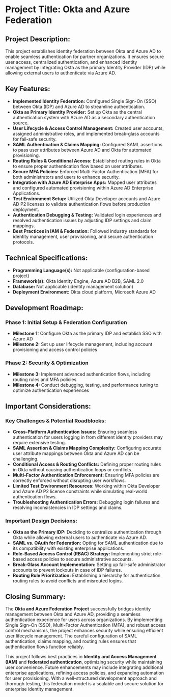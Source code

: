 # **Project Title:** Okta and Azure Federation  

## **Project Description:**  
This project establishes identity federation between Okta and Azure AD to enable seamless authentication for partner organizations. It ensures secure user access, centralized authentication, and enhanced identity management by integrating Okta as the primary Identity Provider (IDP) while allowing external users to authenticate via Azure AD.  

## **Key Features:**  
- **Implemented Identity Federation:** Configured Single Sign-On (SSO) between Okta (IDP) and Azure AD to streamline authentication.  
- **Okta as Primary Identity Provider:** Set up Okta as the central authentication system with Azure AD as a secondary authentication source.  
- **User Lifecycle & Access Control Management:** Created user accounts, assigned administrative roles, and implemented break-glass accounts for fail-safe security.  
- **SAML Authentication & Claims Mapping:** Configured SAML assertions to pass user attributes between Azure AD and Okta for automated provisioning.  
- **Routing Rules & Conditional Access:** Established routing rules in Okta to ensure proper authentication flow based on user attributes.  
- **Secure MFA Policies:** Enforced Multi-Factor Authentication (MFA) for both administrators and users to enhance security.  
- **Integration with Azure AD Enterprise Apps:** Mapped user attributes and configured automated provisioning within Azure AD Enterprise Applications.  
- **Test Environment Setup:** Utilized Okta Developer accounts and Azure AD P2 licenses to validate authentication flows before production deployment.  
- **Authentication Debugging & Testing:** Validated login experiences and resolved authentication issues by adjusting IDP settings and claim mappings.  
- **Best Practices in IAM & Federation:** Followed industry standards for identity management, user provisioning, and secure authentication protocols.  

## **Technical Specifications:**  
- **Programming Language(s):** Not applicable (configuration-based project)  
- **Framework(s):** Okta Identity Engine, Azure AD B2B, SAML 2.0  
- **Database:** Not applicable (identity management solution)  
- **Deployment Environment:** Okta cloud platform, Microsoft Azure AD  

## **Development Roadmap:**  

### **Phase 1: Initial Setup & Federation Configuration**  
- **Milestone 1:** Configure Okta as the primary IDP and establish SSO with Azure AD  
- **Milestone 2:** Set up user lifecycle management, including account provisioning and access control policies  

### **Phase 2: Security & Optimization**  
- **Milestone 3:** Implement advanced authentication flows, including routing rules and MFA policies  
- **Milestone 4:** Conduct debugging, testing, and performance tuning to optimize authentication experiences  

## **Important Considerations:**  
### **Key Challenges & Potential Roadblocks:**  
- **Cross-Platform Authentication Issues:** Ensuring seamless authentication for users logging in from different identity providers may require extensive testing.  
- **SAML Assertion & Claims Mapping Complexity:** Configuring accurate user attribute mappings between Okta and Azure AD can be challenging.  
- **Conditional Access & Routing Conflicts:** Defining proper routing rules in Okta without causing authentication loops or conflicts.  
- **Multi-Factor Authentication Enforcement:** Ensuring MFA policies are correctly enforced without disrupting user workflows.  
- **Limited Test Environment Resources:** Working within Okta Developer and Azure AD P2 license constraints while simulating real-world authentication flows.  
- **Troubleshooting Authentication Errors:** Debugging login failures and resolving inconsistencies in IDP settings and claims.  

### **Important Design Decisions:**  
- **Okta as the Primary IDP:** Deciding to centralize authentication through Okta while allowing external users to authenticate via Azure AD.  
- **SAML vs. OAuth for Federation:** Opting for SAML authentication due to its compatibility with existing enterprise applications.  
- **Role-Based Access Control (RBAC) Strategy:** Implementing strict role-based access policies to secure administrative accounts.  
- **Break-Glass Account Implementation:** Setting up fail-safe administrator accounts to prevent lockouts in case of IDP failures.  
- **Routing Rule Prioritization:** Establishing a hierarchy for authentication routing rules to avoid conflicts and misrouted logins.  

## **Closing Summary:**  
The **Okta and Azure Federation Project** successfully bridges identity management between Okta and Azure AD, providing a seamless authentication experience for users across organizations. By implementing Single Sign-On (SSO), Multi-Factor Authentication (MFA), and robust access control mechanisms, the project enhances security while ensuring efficient user lifecycle management. The careful configuration of SAML authentication, claims mapping, and routing rules ensures that authentication flows function reliably.  

This project follows best practices in **Identity and Access Management (IAM)** and **federated authentication**, optimizing security while maintaining user convenience. Future enhancements may include integrating additional enterprise applications, refining access policies, and expanding automation for user provisioning. With a well-structured development approach and thorough testing, this federation model is a scalable and secure solution for enterprise identity management.  
